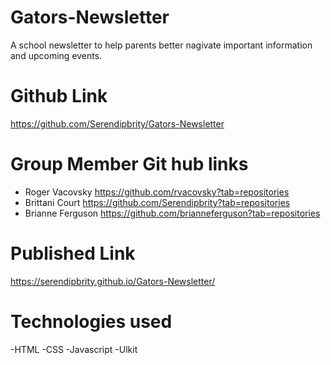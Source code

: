 # Gators-Newsletter
A school newsletter to help parents better nagivate important information and upcoming events.

# Github Link
https://github.com/Serendipbrity/Gators-Newsletter

# Group Member Git hub links
- Roger Vacovsky
https://github.com/rvacovsky?tab=repositories
- Brittani Court
https://github.com/Serendipbrity?tab=repositories
- Brianne Ferguson
https://github.com/brianneferguson?tab=repositories


# Published Link
https://serendipbrity.github.io/Gators-Newsletter/

# Technologies used
-HTML
-CSS
-Javascript
-Ulkit

